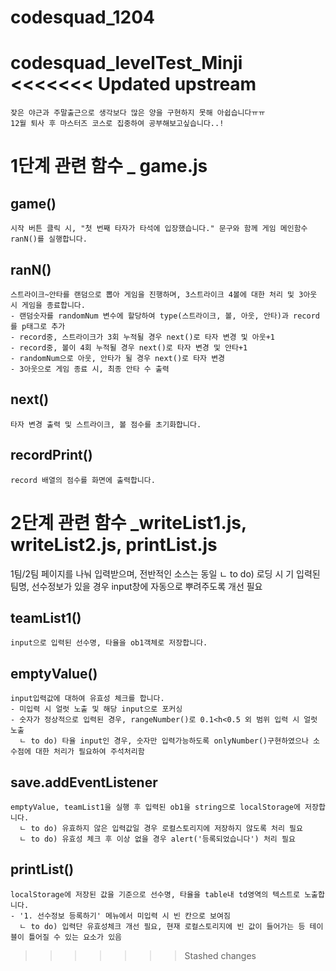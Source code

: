 # codesquad_1204
 codesquad_levelTest_Minji
<<<<<<< Updated upstream
=======
    잦은 야근과 주말출근으로 생각보다 많은 양을 구현하지 못해 아쉽습니다ㅠㅠ
    12월 퇴사 후 마스터즈 코스로 집중하여 공부해보고싶습니다..!
    
# 1단계 관련 함수 _ game.js
## game()
    시작 버튼 클릭 시, "첫 번째 타자가 타석에 입장했습니다." 문구와 함께 게임 메인함수 ranN()를 실행합니다.

## ranN()
    스트라이크~안타를 랜덤으로 뽑아 게임을 진행하며, 3스트라이크 4볼에 대한 처리 및 3아웃 시 게임을 종료합니다.
    - 랜덤숫자를 randomNum 변수에 할당하여 type(스트라이크, 볼, 아웃, 안타)과 record를 p태그로 추가
    - record중, 스트라이크가 3회 누적될 경우 next()로 타자 변경 및 아웃+1
    - record중, 볼이 4회 누적될 경우 next()로 타자 변경 및 안타+1
    - randomNum으로 아웃, 안타가 될 경우 next()로 타자 변경
    - 3아웃으로 게임 종료 시, 최종 안타 수 출력

## next()
    타자 변경 출력 및 스트라이크, 볼 점수를 초기화합니다.

## recordPrint()
    record 배열의 점수를 화면에 출력합니다.

# 2단계 관련 함수 _writeList1.js, writeList2.js, printList.js
1팀/2팀 페이지를 나눠 입력받으며, 전반적인 소스는 동일
  ㄴ to do) 로딩 시 기 입력된 팀명, 선수정보가 있을 경우 input창에 자동으로 뿌려주도록 개선 필요

## teamList1()
    input으로 입력된 선수명, 타율을 ob1객체로 저장합니다.

## emptyValue()
    input입력값에 대하여 유효성 체크를 합니다.
    - 미입력 시 얼럿 노출 및 해당 input으로 포커싱
    - 숫자가 정상적으로 입력된 경우, rangeNumber()로 0.1<h<0.5 외 범위 입력 시 얼럿 노출
      ㄴ to do) 타율 input인 경우, 숫자만 입력가능하도록 onlyNumber()구현하였으나 소수점에 대한 처리가 필요하여 주석처리함

## save.addEventListener
    emptyValue, teamList1을 실행 후 입력된 ob1을 string으로 localStorage에 저장합니다.
      ㄴ to do) 유효하지 않은 입력값일 경우 로컬스토리지에 저장하지 않도록 처리 필요
      ㄴ to do) 유효성 체크 후 이상 없을 경우 alert('등록되었습니다') 처리 필요

## printList()
    localStorage에 저장된 값을 기준으로 선수명, 타율을 table내 td영역의 텍스트로 노출합니다.
    - '1. 선수정보 등록하기' 메뉴에서 미입력 시 빈 칸으로 보여짐
      ㄴ to do) 입력단 유효성체크 개선 필요, 현재 로컬스토리지에 빈 값이 들어가는 등 테이블이 틀어질 수 있는 요소가 있음
>>>>>>> Stashed changes
